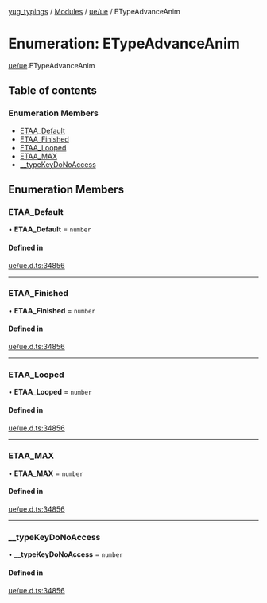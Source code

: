[yug_typings](../README.md) / [Modules](../modules.md) / [ue/ue](../modules/ue_ue.md) / ETypeAdvanceAnim

# Enumeration: ETypeAdvanceAnim

[ue/ue](../modules/ue_ue.md).ETypeAdvanceAnim

## Table of contents

### Enumeration Members

- [ETAA\_Default](ue_ue.ETypeAdvanceAnim.md#etaa_default)
- [ETAA\_Finished](ue_ue.ETypeAdvanceAnim.md#etaa_finished)
- [ETAA\_Looped](ue_ue.ETypeAdvanceAnim.md#etaa_looped)
- [ETAA\_MAX](ue_ue.ETypeAdvanceAnim.md#etaa_max)
- [\_\_typeKeyDoNoAccess](ue_ue.ETypeAdvanceAnim.md#__typekeydonoaccess)

## Enumeration Members

### ETAA\_Default

• **ETAA\_Default** = `number`

#### Defined in

[ue/ue.d.ts:34856](https://github.com/YugMetaverse/yug_typings/blob/b7d9b19/ue/ue.d.ts#L34856)

___

### ETAA\_Finished

• **ETAA\_Finished** = `number`

#### Defined in

[ue/ue.d.ts:34856](https://github.com/YugMetaverse/yug_typings/blob/b7d9b19/ue/ue.d.ts#L34856)

___

### ETAA\_Looped

• **ETAA\_Looped** = `number`

#### Defined in

[ue/ue.d.ts:34856](https://github.com/YugMetaverse/yug_typings/blob/b7d9b19/ue/ue.d.ts#L34856)

___

### ETAA\_MAX

• **ETAA\_MAX** = `number`

#### Defined in

[ue/ue.d.ts:34856](https://github.com/YugMetaverse/yug_typings/blob/b7d9b19/ue/ue.d.ts#L34856)

___

### \_\_typeKeyDoNoAccess

• **\_\_typeKeyDoNoAccess** = `number`

#### Defined in

[ue/ue.d.ts:34856](https://github.com/YugMetaverse/yug_typings/blob/b7d9b19/ue/ue.d.ts#L34856)
